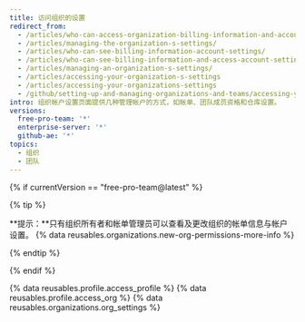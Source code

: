 ```yaml
---
title: 访问组织的设置
redirect_from:
  - /articles/who-can-access-organization-billing-information-and-account-settings/
  - /articles/managing-the-organization-s-settings/
  - /articles/who-can-see-billing-information-account-settings/
  - /articles/who-can-see-billing-information-and-access-account-settings/
  - /articles/managing-an-organization-s-settings/
  - /articles/accessing-your-organization-s-settings
  - /articles/accessing-your-organizations-settings
  - /github/setting-up-and-managing-organizations-and-teams/accessing-your-organizations-settings
intro: 组织帐户设置页面提供几种管理帐户的方式，如帐单、团队成员资格和仓库设置。
versions:
  free-pro-team: '*'
  enterprise-server: '*'
  github-ae: '*'
topics:
  - 组织
  - 团队
---
```

{% if currentVersion == "free-pro-team@latest" %}

{% tip %}

**提示：**只有组织所有者和帐单管理员可以查看及更改组织的帐单信息与帐户设置。 {% data reusables.organizations.new-org-permissions-more-info %}

{% endtip %}

{% endif %}

{% data reusables.profile.access_profile %}
{% data reusables.profile.access_org %}
{% data reusables.organizations.org_settings %}
